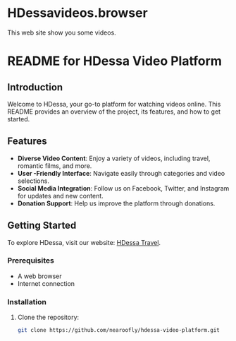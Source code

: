 # HDessavideos.browser
This web site show you some videos.
# README for HDessa Video Platform

## Introduction

Welcome to HDessa, your go-to platform for watching videos online. This README provides an overview of the project, its features, and how to get started.

## Features

- **Diverse Video Content**: Enjoy a variety of videos, including travel, romantic films, and more.
- **User -Friendly Interface**: Navigate easily through categories and video selections.
- **Social Media Integration**: Follow us on Facebook, Twitter, and Instagram for updates and new content.
- **Donation Support**: Help us improve the platform through donations.

## Getting Started

To explore HDessa, visit our website: [HDessa Travel](https://nearoofly.github.io/).

### Prerequisites

- A web browser
- Internet connection

### Installation

1. Clone the repository:
   ```bash
   git clone https://github.com/nearoofly/hdessa-video-platform.git
